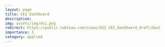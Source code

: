 ```yaml
---
layout: page
title: CEI Dashboard
description: 
img: assets/img/dsi.png  
redirect: https://public.tableau.com/views/DSI_CEI_Dashboard_draft/Dashboard1?:language=en-US&:display_count=n&:origin=viz_share_link
importance: 3
category: applied
---
```


